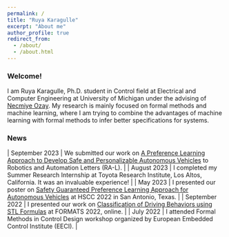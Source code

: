 ```yaml
---
permalink: /
title: "Ruya Karagulle"
excerpt: "About me"
author_profile: true
redirect_from: 
  - /about/
  - /about.html
---
```


### Welcome! 

I am Ruya Karagulle, Ph.D. student in Control field at Electrical and Computer Engineering at University of Michigan under the advising of [Necmiye Ozay](https://web.eecs.umich.edu/~necmiye/). My research is mainly focused on formal methods and machine learning, where I am trying to combine the advantages of machine learning with formal methods to infer better specifications for systems. 

### News

| September 2023 | We submitted our work on [A Preference Learning Approach to Develop Safe and Personalizable Autonomous Vehicles](https://doi.org/10.48550/arXiv.2311.02099) to Robotics and Automation Letters (RA-L). |
| August 2023 | I completed my Summer Research Internship at Toyota Research Institute, Los Altos, California. It was an invaluable experience! |
| May 2023 | I presented our poster on [Safety Guaranteed Preference Learning Approach for Autonomous Vehicles](https://doi.org/10.1145/3575870.3589549) at HSCC 2022 in San Antonio, Texas. |
| September 2022 | I presented our work on [Classification of Driving Behaviors using STL Formulas](https://doi.org/10.1007/978-3-031-15839-1_9) at FORMATS 2022, online. |
| July 2022 | I attended Formal Methods in Control Design workshop organized by European Embedded Control Institute (EECI). |